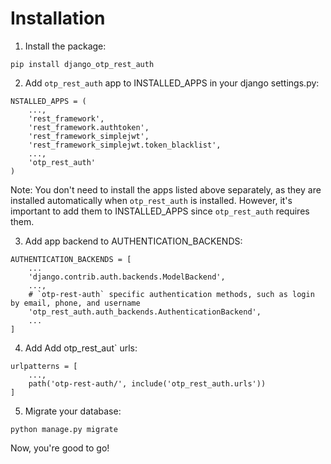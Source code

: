 Installation
============

1. Install the package:
```
pip install django_otp_rest_auth
```
2. Add `otp_rest_auth` app to INSTALLED_APPS in your django settings.py:
```
NSTALLED_APPS = (
    ...,
    'rest_framework',
    'rest_framework.authtoken',
    'rest_framework_simplejwt',
    'rest_framework_simplejwt.token_blacklist',
    ...,
    'otp_rest_auth'
)
```
Note: You don't need to install the apps listed above separately, as they are installed automatically
when `otp_rest_auth` is installed. However, it's important to add them to INSTALLED_APPS since `otp_rest_auth` requires them.

3. Add app backend to AUTHENTICATION_BACKENDS:
```
AUTHENTICATION_BACKENDS = [
    ...
    'django.contrib.auth.backends.ModelBackend',
    ...,
    # `otp-rest-auth` specific authentication methods, such as login by email, phone, and username
    'otp_rest_auth.auth_backends.AuthenticationBackend',
    ...
]
```
4. Add Add otp_rest_aut` urls:
```
urlpatterns = [
    ...,
    path('otp-rest-auth/', include('otp_rest_auth.urls'))
]
```
5. Migrate your database:
```
python manage.py migrate
```
Now, you're good to go!
